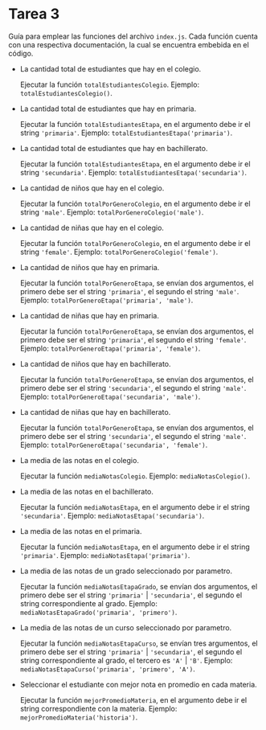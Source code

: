 # Tarea 3

Guía para emplear las funciones del archivo `index.js`. Cada función cuenta con una respectiva documentación, la cual se encuentra embebida en el código.

- La cantidad total de estudiantes que hay en el colegio.

    Ejecutar la función `totalEstudiantesColegio`. Ejemplo: `totalEstudiantesColegio()`.

- La cantidad total de estudiantes que hay en primaria.

    Ejecutar la función `totalEstudiantesEtapa`, en el argumento debe ir el string `'primaria'`. Ejemplo: `totalEstudiantesEtapa('primaria')`.

- La cantidad total de estudiantes que hay en bachillerato.

    Ejecutar la función `totalEstudiantesEtapa`, en el argumento debe ir el string `'secundaria'`. Ejemplo: `totalEstudiantesEtapa('secundaria')`.

- La cantidad de niños que hay en el colegio.

    Ejecutar la función `totalPorGeneroColegio`, en el argumento debe ir el string `'male'`. Ejemplo: `totalPorGeneroColegio('male')`.

- La cantidad de niñas que hay en el colegio.

    Ejecutar la función `totalPorGeneroColegio`, en el argumento debe ir el string `'female'`. Ejemplo: `totalPorGeneroColegio('female')`.

- La cantidad de niños que hay en primaria.

    Ejecutar la función `totalPorGeneroEtapa`, se envían dos argumentos, el primero debe ser el string `'primaria'`, el segundo el string `'male'`.
    Ejemplo: `totalPorGeneroEtapa('primaria', 'male')`.

- La cantidad de niñas que hay en primaria.

    Ejecutar la función `totalPorGeneroEtapa`, se envían dos argumentos, el primero debe ser el string `'primaria'`, el segundo el string `'female'`. Ejemplo: `totalPorGeneroEtapa('primaria', 'female')`.

- La cantidad de niños que hay en bachillerato.

    Ejecutar la función `totalPorGeneroEtapa`, se envían dos argumentos, el primero debe ser el string `'secundaria'`, el segundo el string `'male'`. Ejemplo: `totalPorGeneroEtapa('secundaria', 'male')`.

- La cantidad de niñas que hay en bachillerato.

    Ejecutar la función `totalPorGeneroEtapa`, se envían dos argumentos, el primero debe ser el string `'secundaria'`, el segundo el string `'male'`. Ejemplo: `totalPorGeneroEtapa('secundaria', 'female')`.

- La media de las notas en el colegio.

    Ejecutar la función `mediaNotasColegio`. Ejemplo: `mediaNotasColegio()`.

- La media de las notas en el bachillerato.

    Ejecutar la función `mediaNotasEtapa`, en el argumento debe ir el string `'secundaria'`. Ejemplo: `mediaNotasEtapa('secundaria')`.

- La media de las notas en el primaria.

    Ejecutar la función `mediaNotasEtapa`, en el argumento debe ir el string `'primaria'`. Ejemplo: `mediaNotasEtapa('primaria')`.

- La media de las notas de un grado seleccionado por parametro.

    Ejecutar la función `mediaNotasEtapaGrado`, se envían dos argumentos, el primero debe ser el string `'primaria'` | `'secundaria'`, el segundo el string correspondiente al grado. Ejemplo: `mediaNotasEtapaGrado('primaria', 'primero')`.

- La media de las notas de un curso seleccionado por parametro.

    Ejecutar la función `mediaNotasEtapaCurso`, se envían tres argumentos, el primero debe ser el string `'primaria'` | `'secundaria'`, el segundo el string correspondiente al grado, el tercero es `'A'` | `'B'`. Ejemplo: `mediaNotasEtapaCurso('primaria', 'primero', 'A')`.

- Seleccionar el estudiante con mejor nota en promedio en cada materia.

    Ejecutar la función `mejorPromedioMateria`, en el argumento debe ir el string correspondiente con la materia. Ejemplo: `mejorPromedioMateria('historia')`.
